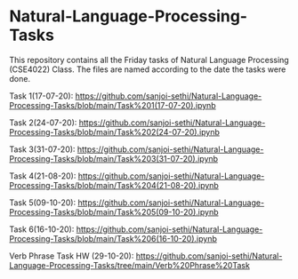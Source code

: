 # Natural-Language-Processing-Tasks
This repository contains all the Friday tasks of Natural Language Processing (CSE4022) Class. The files are named according to the date the tasks were done.


Task 1(17-07-20): https://github.com/sanjoi-sethi/Natural-Language-Processing-Tasks/blob/main/Task%201(17-07-20).ipynb


Task 2(24-07-20): https://github.com/sanjoi-sethi/Natural-Language-Processing-Tasks/blob/main/Task%202(24-07-20).ipynb


Task 3(31-07-20): https://github.com/sanjoi-sethi/Natural-Language-Processing-Tasks/blob/main/Task%203(31-07-20).ipynb


Task 4(21-08-20): https://github.com/sanjoi-sethi/Natural-Language-Processing-Tasks/blob/main/Task%204(21-08-20).ipynb


Task 5(09-10-20): https://github.com/sanjoi-sethi/Natural-Language-Processing-Tasks/blob/main/Task%205(09-10-20).ipynb


Task 6(16-10-20): https://github.com/sanjoi-sethi/Natural-Language-Processing-Tasks/blob/main/Task%206(16-10-20).ipynb


Verb Phrase Task HW (29-10-20): https://github.com/sanjoi-sethi/Natural-Language-Processing-Tasks/tree/main/Verb%20Phrase%20Task
